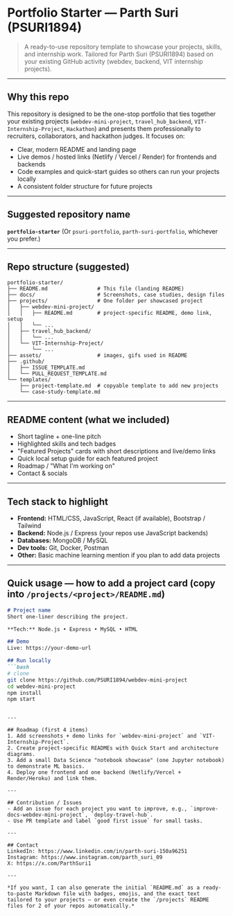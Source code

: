 # Portfolio Starter — Parth Suri (PSURI1894)

> A ready-to-use repository template to showcase your projects, skills, and internship work. Tailored for Parth Suri (PSURI1894) based on your existing GitHub activity (webdev, backend, VIT internship projects).

---

## Why this repo

This repository is designed to be the one-stop portfolio that ties together your existing projects (`webdev-mini-project`, `travel_hub_backend`, `VIT-Internship-Project`, `Hackathon`) and presents them professionally to recruiters, collaborators, and hackathon judges. It focuses on:

* Clear, modern README and landing page
* Live demos / hosted links (Netlify / Vercel / Render) for frontends and backends
* Code examples and quick-start guides so others can run your projects locally
* A consistent folder structure for future projects

---

## Suggested repository name

**`portfolio-starter`**
(Or `psuri-portfolio`, `parth-suri-portfolio`, whichever you prefer.)

---

## Repo structure (suggested)

```
portfolio-starter/
├── README.md                # This file (landing README)
├── docs/                    # Screenshots, case studies, design files
├── projects/                # One folder per showcased project
│   ├── webdev-mini-project/
│   │   ├── README.md        # project-specific README, demo link, setup
│   │   └── ...
│   ├── travel_hub_backend/
│   │   └── ...
│   └── VIT-Internship-Project/
│       └── ...
├── assets/                  # images, gifs used in README
├── .github/
│   ├── ISSUE_TEMPLATE.md
│   └── PULL_REQUEST_TEMPLATE.md
└── templates/
    ├── project-template.md  # copyable template to add new projects
    └── case-study-template.md
```

---

## README content (what we included)

* Short tagline + one-line pitch
* Highlighted skills and tech badges
* "Featured Projects" cards with short descriptions and live/demo links
* Quick local setup guide for each featured project
* Roadmap / "What I'm working on"
* Contact & socials

---

## Tech stack to highlight

* **Frontend:** HTML/CSS, JavaScript, React (if available), Bootstrap / Tailwind
* **Backend:** Node.js / Express (your repos use JavaScript backends)
* **Databases:** MongoDB / MySQL
* **Dev tools:** Git, Docker, Postman
* **Other:** Basic machine learning mention if you plan to add data projects

---

## Quick usage — how to add a project card (copy into `/projects/<project>/README.md`)

````markdown
# Project name
Short one-liner describing the project.

**Tech:** Node.js • Express • MySQL • HTML

## Demo
Live: https://your-demo-url

## Run locally
```bash
# clone
git clone https://github.com/PSURI1894/webdev-mini-project
cd webdev-mini-project
npm install
npm start
````

```

---

## Roadmap (first 4 items)
1. Add screenshots + demo links for `webdev-mini-project` and `VIT-Internship-Project`.
2. Create project-specific READMEs with Quick Start and architecture diagrams.
3. Add a small Data Science "notebook showcase" (one Jupyter notebook) to demonstrate ML basics.
4. Deploy one frontend and one backend (Netlify/Vercel + Render/Heroku) and link them.

---

## Contribution / Issues
- Add an issue for each project you want to improve, e.g., `improve-docs-webdev-mini-project`, `deploy-travel-hub`.
- Use PR template and label `good first issue` for small tasks.

---

## Contact
LinkedIn: https://www.linkedin.com/in/parth-suri-150a96251
Instagram: https://www.instagram.com/parth_suri_09
X: https://x.com/ParthSuri1

---

*If you want, I can also generate the initial `README.md` as a ready-to-paste Markdown file with badges, emojis, and the exact text tailored to your projects — or even create the `/projects` README files for 2 of your repos automatically.*
```
